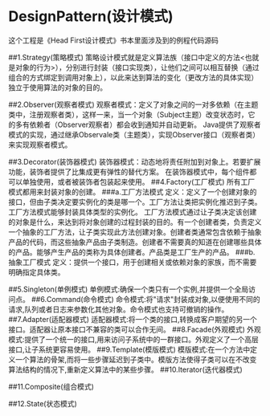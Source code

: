 # DesignPattern(设计模式)
这个工程是《Head First设计模式》书本里面涉及到的例程代码源码

##1.Strategy(策略模式)
策略设计模式就是定义算法族（接口中定义的方法<也就是对象的行为>），分别进行封装（接口实现类），让他们之间可以相互替换（通过组合的方式绑定到调用对象上），以此来达到算法的变化（更改方法的具体实现） 独立于使用算法的对象的目的。

##2.Observer(观察者模式)
观察者模式：定义了对象之间的一对多依赖（在主题类中，注册观察者类），这样一来，当一个对象（Subject主题）改变状态时，它的多有依赖者（Observer观察者）都会收到通知并自动更新。
Java提供了观察者模式的实现，通过继承Observale类（主题类），实现Observer接口（观察者类）来实现观察者模式。

##3.Decorator(装饰器模式)
装饰器模式：动态地将责任附加到对象上。若要扩展功能，装饰者提供了比集成更有弹性的替代方案。
在装饰器模式中，每个组件都可以单独使用，或者被装饰者包装起来使用。
##4.Factory(工厂模式)
所有工厂模式都用来封装对象的创建。
	###a.工厂方法模式
	定义：定义了一个创建对象的接口，但由子类决定要实例化的类是哪一个。工厂方法让类把实例化推迟到子类。工厂方法模式能够封装具体类型的实例化。
	工厂方法模式通过让子类决定该创建的对象是什么，来达到将对象创建的过程封装的目的。有一个创建者类，负责定义一个抽象的工厂方法，让子类实现此方法创建对象。创建者类通常包含依赖于抽象产品的代码，而这些抽象产品由子类制造。创建者不需要真的知道在创建哪些具体的产品。能够产生产品的类称为具体创建者。产品类是工厂生产的产品。
	###b.抽象工厂模式
	定义：提供一个接口，用于创建相关或依赖对象的家族，而不需要明确指定具体类。

##5.Singleton(单例模式)
单例模式:确保一个类只有一个实例,并提供一个全局访问点。
##6.Command(命令模式)
命令模式:将"请求"封装成对象,以便使用不同的请求,队列或者日志来参数化其他对象。命令模式也支持可撤销的操作。
##7.Adapter(适配器模式)
适配器模式:将一个类的接口,转换成客户期望的另一个接口。适配器让原本接口不兼容的类可以合作无间。
##8.Facade(外观模式)
外观模式:提供了一个统一的接口,用来访问子系统中的一群接口。外观定义了一个高层接口,让子系统更容易使用。
##9.Template(模版模式)
模版模式:在一个方法中定义一个算法的骨架,而将一些步骤延迟到子类中。模版方法使得子类可以在不改变算法结构的情况下,重新定义算法中的某些步骤。
##10.Iterator(迭代器模式)

##11.Composite(组合模式)

##12.State(状态模式)
